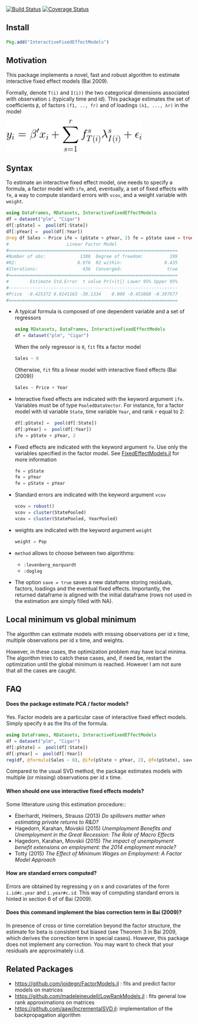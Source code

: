 [![Build Status](https://travis-ci.org/matthieugomez/InteractiveFixedEffectModels.jl.svg?branch=master)](https://travis-ci.org/matthieugomez/InteractiveFixedEffectModels.jl)
[![Coverage Status](https://coveralls.io/repos/matthieugomez/InteractiveFixedEffectModels.jl/badge.svg?branch=master&service=github)](https://coveralls.io/github/matthieugomez/InteractiveFixedEffectModels.jl?branch=master)

## Install

```julia
Pkg.add("InteractiveFixedEffectModels")
```


## Motivation
This package implements a novel, fast and robust algorithm to estimate interactive fixed effect models (Bai 2009).


Formally, denote `T(i)` and `I(i))` the two categorical dimensions associated with observation `i` (typically time and id).  This package estimates the set of coefficients `β`, of factors `(f1, .., fr)` and of loadings `(λ1, ..., λr)` in the model

![minimization](img/minimization.png)



## Syntax
To estimate an interactive fixed effect model, one needs to specify a formula, a factor model with `ife`, and, eventually, a set of fixed effects with `fe`, a way to compute standard errors with `vcov`, and a weight variable with `weight`.

```julia
using DataFrames, RDatasets, InteractiveFixedEffectModels
df = dataset("plm", "Cigar")
df[:pState] =  pool(df[:State])
df[:pYear] =  pool(df[:Year])
@reg df Sales ~ Price ife = (pState + pYear, 2) fe = pState save = true
#                      Linear Factor Model                      
#================================================================
#Number of obs:             1380  Degree of freedom:          199
#R2:                       0.976  R2 within:                0.435
#Iterations:                 436  Converged:                 true
#================================================================
#        Estimate Std.Error  t value Pr(>|t|) Lower 95% Upper 95%
#----------------------------------------------------------------
#Price  -0.425372 0.0141163 -30.1334    0.000 -0.453068 -0.397677
#================================================================
```

- A typical formula is composed of one dependent variable and a set of  regressors
	```julia
	using RDatasets, DataFrames, InteractiveFixedEffectModels
	df = dataset("plm", "Cigar")
	```

	When the only regressor is `0`, `fit` fits a factor model
	```julia
	Sales ~ 0
	```

	Otherwise, `fit` fits a linear model with interactive fixed effects (Bai (2009))
	```julia
	Sales ~ Price + Year
	```
- Interactive fixed effects are indicated with the keyword argument `ife`. Variables must be of type `PooledDataVector`. For instance, for a factor model with id variable `State`, time variable `Year`, and rank `r` equal to 2:

	```julia
	df[:pState] =  pool(df[:State])
	df[:pYear] =  pool(df[:Year])
	ife = pState + pYear, 2
	```

- Fixed effects are indicated with the keyword argument `fe`. Use only the variables specified in the factor model. See [FixedEffectModels.jl](https://github.com/matthieugomez/FixedEffectModels.jl) for more information

	```julia
	fe = pState
	fe = pYear
	fe = pState + pYear
	```

- Standard errors are indicated with the keyword argument `vcov`
	```julia
	vcov = robust()
	vcov = cluster(StatePooled)
	vcov = cluster(StatePooled, YearPooled)
	```

- weights are indicated with the keyword argument `weight`
	```julia
	weight = Pop
	```

- `method` allows to choose between two algorithms:
	- `:levenberg_marquardt`
	- `:dogleg` 

- The option `save = true` saves a new dataframe storing residuals, factors, loadings and the eventual fixed effects. Importantly, the returned dataframe is aligned with the initial dataframe (rows not used in the estimation are simply filled with NA).




## Local minimum vs global minimum
The algorithm can estimate models with missing observations per id x time, multiple observations per id x time, and weights.

However, in these cases, the optimization problem may have local minima. The algorithm tries to catch these cases, and, if need be, restart the optimization until the global minimum is reached. However I am not sure that all the cases are caught. 

## FAQ
#### Does the package estimate PCA / factor models?

Yes. Factor models are a particular case of interactive fixed effect models. Simply specify `0` as the lhs of the formula.
```julia
using DataFrames, RDatasets, InteractiveFixedEffectModels
df = dataset("plm", "Cigar")
df[:pState] =  pool(df[:State])
df[:pYear] =  pool(df[:Year])
reg(df, @formula(Sales ~ 0), @ife(pState + pYear, 2), @fe(pState), save = true)
```
Compared to the usual SVD method, the package estimates models with multiple (or missing) observations per id x time.

#### When should one use interactive fixed effects models?
Some litterature using this estimation procedure::

- Eberhardt, Helmers, Strauss (2013) *Do spillovers matter when estimating private returns to R&D?*
- Hagedorn, Karahan, Movskii (2015) *Unemployment Benefits and Unemployment in the Great Recession: The Role of Macro Effects*
- Hagedorn, Karahan, Movskii (2015) *The impact of unemployment benefit extensions on employment: the 2014 employment miracle?* 
- Totty (2015) *The Effect of Minimum Wages on Employment: A Factor Model Approach*

#### How are standard errors computed?
Errors are obtained by regressing y on x and covariates of the form `i.id#c.year` and `i.year#c.id`. This way of computing standard errors is hinted in section 6 of of Bai (2009).


#### Does this command implement the bias correction term in Bai (2009)?
In presence of cross or time correlation beyond the factor structure, the estimate for beta is consistent but biased (see Theorem 3 in Bai 2009, which derives the correction term in special cases). However, this package does not implement any correction. You may want to check that your residuals are approximately i.i.d.



## Related Packages
- https://github.com/joidegn/FactorModels.jl : fits and predict factor models on matrices
- https://github.com/madeleineudell/LowRankModels.jl : fits general low rank approximations on matrices
- https://github.com/aaw/IncrementalSVD.jl: implementation of the backpropagation algorithm

